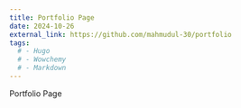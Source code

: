 ```yaml
---
title: Portfolio Page
date: 2024-10-26
external_link: https://github.com/mahmudul-30/portfolio
tags:
  # - Hugo
  # - Wowchemy
  # - Markdown
---
```


Portfolio Page

<!--more-->
